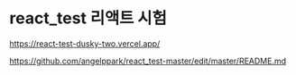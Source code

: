 # react_test 리액트 시험

https://react-test-dusky-two.vercel.app/

https://github.com/angelppark/react_test-master/edit/master/README.md
